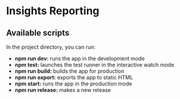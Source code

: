 # Insights Reporting

## Available scripts

In the project directory, you can run:

- **npm run dev:** runs the app in the development mode
- **npm test:** launches the test runner in the interactive watch mode
- **npm run build:** builds the app for production
- **npm run export:** exports the app to static HTML
- **npm start:** runs the app in the production mode
- **npm run release:** makes a new release
